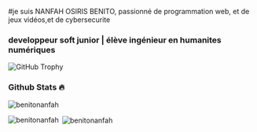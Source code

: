 
 #je suis NANFAH OSIRIS BENITO, passionné de programmation web, et de jeux vidéos,et de cybersecurite 
### developpeur soft junior  | élève ingénieur en humanites numériques 

<img src="https://github-profile-trophy.vercel.app/?username=benitonanfah&row=1&theme=darkhub&margin-w=15&no-bg=true" alt="GitHub Trophy">

### Github Stats 🔥
<p><img align="center" src="https://github-readme-streak-stats.herokuapp.com?user=benitonanfah&theme=radical&date_format=j%20M%5B%20Y%5D&sideLabels=DDB225" alt="benitonanfah" /></p>
<p><img align="left" src="https://github-readme-stats.vercel.app/api/top-langs?username=benitonanfah&show_icons=true&locale=en&layout=compact&theme=cobalt" alt="benitonanfah" /></p>
<p>&nbsp;<img align="center" src="https://github-readme-stats.vercel.app/api?username=benitonanfah&show_icons=true&locale=en&theme=tokyonight" alt="benitonanfah" /></p>
